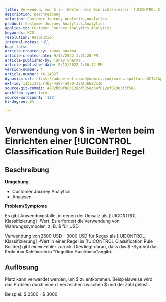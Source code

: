 ```yaml
---
title: Verwendung von $ in -Werten beim Einrichten einer [!UICONTROL Classification Rule Builder] Regel
description: Beschreibung
solution: Customer Journey Analytics,Analytics
product: Customer Journey Analytics,Analytics
applies-to: Customer Journey Analytics,Analytics
keywords: KCS
resolution: Resolution
internal-notes: null
bug: false
article-created-by: Tanay Sharma .
article-created-date: 9/13/2022 1:54:28 PM
article-published-by: Tanay Sharma .
article-published-date: 9/13/2022 1:56:42 PM
version-number: 4
article-number: KA-14027
dynamics-url: https://adobe-ent.crm.dynamics.com/main.aspx?forceUCI=1&pagetype=entityrecord&etn=knowledgearticle&id=789a4d90-6b33-ed11-9db1-002248086735
exl-id: 11bc1171-74b5-4a87-a970-38a43662dc3e
source-git-commit: 4702b69f883128bf305ec64f012ef01903f3f582
workflow-type: tm+mt
source-wordcount: '128'
ht-degree: 8%

---
```


# Verwendung von $ in -Werten beim Einrichten einer [!UICONTROL Classification Rule Builder] Regel

## Beschreibung


<b>Umgebung</b>

- Customer Journey Analytics
- Analysen




<b>Problem/Symptome</b>

Es gibt Anwendungsfälle, in denen der Umsatz als [!UICONTROL Klassifizierung] -Wert. Es erfordert die Verwendung von Währungssymbolen, z. B. $ für USD.



Verwendung von 2500 USD - 3000 USD für Regex als [!UICONTROL Klassifizierung] -Wert in einer Regel im [!UICONTROL Classification Rule Builder] gibt einen Fehler zurück. Dies liegt daran, dass das $ -Symbol das Ende des Schlüssels in &quot;Reguläre Ausdrücke&quot;angibt.


## Auflösung


Platz kann verwendet werden, um $ zu entkommen. Beispielsweise wird das Problem durch einen Leerzeichen zwischen $ und der Zahl gelöst.

Beispiel: $ 2500 - $ 3000
